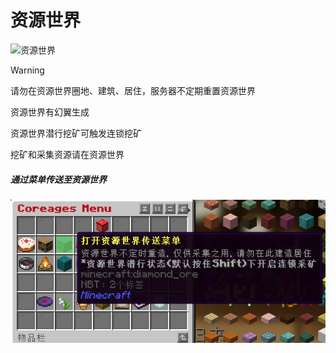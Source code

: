 # 资源世界

![资源世界](../../KnowCoreages/image/CT1.png)

> [!WARNING]
>
> 请勿在资源世界圈地、建筑、居住，服务器不定期重置资源世界

资源世界有幻翼生成

资源世界潜行挖矿可触发连锁挖矿

挖矿和采集资源请在资源世界

##### 通过菜单传送至资源世界

![菜单](../image/ZYmenu.png)